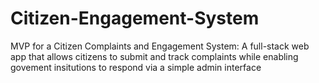# Citizen-Engagement-System
MVP for a Citizen Complaints and Engagement System: A full-stack web app that allows citizens to submit and track complaints while enabling govement insitutions to respond via a simple admin interface
